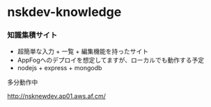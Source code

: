 nskdev-knowledge
================

### 知識集積サイト
* 超簡単な入力 + 一覧 + 編集機能を持ったサイト
* AppFogへのデプロイを想定してますが、ローカルでも動作する予定
* nodejs + express + mongodb

多分動作中

http://nsknewdev.ap01.aws.af.cm/
